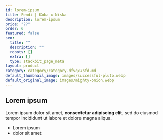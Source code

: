 ```yaml
---
id: lorem-ipsum
title: Fendi | Koba x Niska
description: lorem-ipsum
price: "??"
order: 6
featured: false
seo:
  title: ""
  description: ""
  robots: []
  extra: []
  type: stackbit_page_meta
layout: product
category: category/category-dfvqx7sfd.md
default_thumbnail_image: images/successful-pluto.webp
default_original_image: images/mighty-onion.webp
---
```


## Lorem ipsum

Lorem ipsum dolor sit amet, **consectetur adipiscing elit**, sed do eiusmod tempor incididunt ut labore et dolore magna aliqua.

- Lorem ipsum
- dolor sit amet
